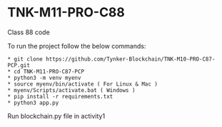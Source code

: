 # TNK-M11-PRO-C88

Class 88 code

To run the project follow the below commands:

```
* git clone https://github.com/Tynker-Blockchain/TNK-M10-PRO-C87-PCP.git
* cd TNK-M11-PRO-C87-PCP
* python3 -m venv myenv
* source myenv/bin/activate ( For Linux & Mac )
* myenv/Scripts/activate.bat ( Windows )
* pip install -r requirements.txt
* python3 app.py
```

Run blockchain.py file in activity1